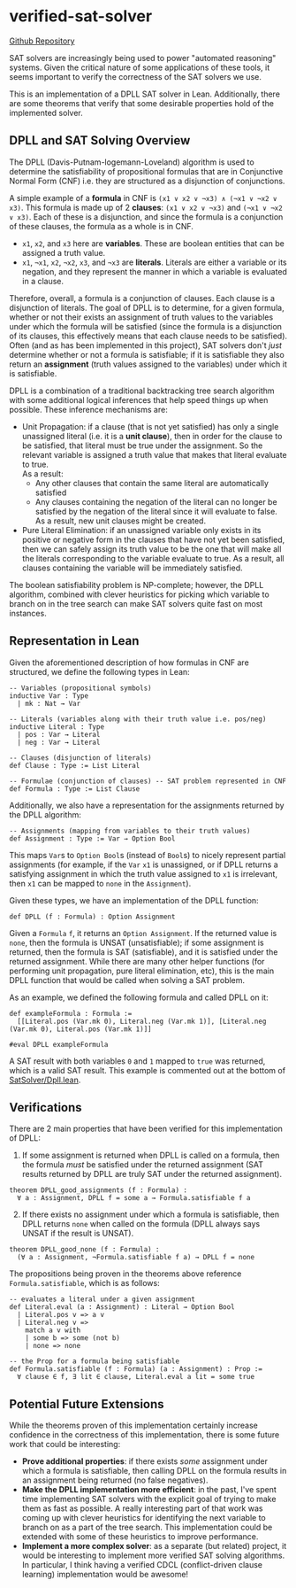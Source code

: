 # verified-sat-solver

[Github Repository](https://github.com/karankashyap04/verified-sat-solver)

SAT solvers are increasingly being used to power "automated reasoning" systems. Given the
critical nature of some applications of these tools, it seems important to verify
the correctness of the SAT solvers we use.

This is an implementation of a DPLL SAT solver in Lean. Additionally, there are some theorems
that verify that some desirable properties hold of the implemented solver.


## DPLL and SAT Solving Overview 

The DPLL (Davis-Putnam-logemann-Loveland) algorithm is used to determine the satisfiability
of propositional formulas that are in Conjunctive Normal Form (CNF) i.e. they are structured
as a disjunction of conjunctions.

A simple example of a **formula** in CNF is `(x1 ∨ x2 ∨ ¬x3) ∧ (¬x1 ∨ ¬x2 ∨ x3)`. This formula is made up
of 2 **clauses**: `(x1 ∨ x2 ∨ ¬x3)` and `(¬x1 ∨ ¬x2 ∨ x3)`. Each of these is a disjunction, and since
the formula is a conjunction of these clauses, the formula as a whole is in CNF.

- `x1`, `x2`, and `x3` here are **variables**. These are boolean entities that can be assigned a truth value.
- `x1`, `¬x1`, `x2`, `¬x2`, `x3`, and `¬x3` are **literals**. Literals are either a variable or its negation,
and they represent the manner in which a variable is evaluated in a clause.

Therefore, overall, a formula is a conjunction of clauses. Each clause is a disjunction of literals.
The goal of DPLL is to determine, for a given formula, whether or not their exists an assignment of
truth values to the variables under which the formula will be satisfied (since the formula is a disjunction of
its clauses, this effectively means that each clause needs to be satisfied). <br>
Often (and as has been implemented in this project), SAT solvers don't _just_ determine whether or not a formula
is satisfiable; if it is satisfiable they also return an **assignment** (truth values assigned to the variables)
under which it is satisfiable.

DPLL is a combination of a traditional backtracking tree search algorithm with some additional logical
inferences that help speed things up when possible. These inference mechanisms are:
- Unit Propagation: if a clause (that is not yet satisfied) has only a single unassigned literal (i.e. it is a
**unit clause**), then in order for the clause to be satisfied, that literal must be true under the assignment.
So the relevant variable is assigned a truth value that makes that literal evaluate to true. <br> As a result:
  - Any other clauses that contain the same literal are automatically satisfied 
  - Any clauses containing the negation of the literal can no longer be satisfied by the negation of the literal
  since it will evaluate to false. As a result, new unit clauses might be created. 
- Pure Literal Elimination: if an unassigned variable only exists in its positive or negative form in the clauses
that have not yet been satisfied, then we can safely assign its truth value to be the one that will make all the
literals corresponding to the variable evaluate to true. As a result, all clauses containing the variable will
be immediately satisfied.

The boolean satisfiability problem is NP-complete; however, the DPLL algorithm, combined with clever heuristics for
picking which variable to branch on in the tree search can make SAT solvers quite fast on most instances.


## Representation in Lean 

Given the aforementioned description of how formulas in CNF are structured, we define the following types
in Lean:

```lean
-- Variables (propositional symbols)
inductive Var : Type
  | mk : Nat → Var

-- Literals (variables along with their truth value i.e. pos/neg)
inductive Literal : Type
  | pos : Var → Literal
  | neg : Var → Literal

-- Clauses (disjunction of literals)
def Clause : Type := List Literal

-- Formulae (conjunction of clauses) -- SAT problem represented in CNF
def Formula : Type := List Clause
```

Additionally, we also have a representation for the assignments returned by the 
DPLL algorithm:
```lean
-- Assignments (mapping from variables to their truth values)
def Assignment : Type := Var → Option Bool
```
This maps `Var`s to `Option Bool`s (instead of `Bool`s) to nicely represent partial assignments
(for example, if the `Var` `x1` is unassigned, or if DPLL returns a satisfying assignment in which
the truth value assigned to `x1` is irrelevant, then `x1` can be mapped to `none` in the `Assignment`).

Given these types, we have an implementation of the DPLL function:
```lean
def DPLL (f : Formula) : Option Assignment
```
Given a `Formula` `f`, it returns an `Option Assignment`. If the returned value is `none`, then the formula
is UNSAT (unsatisfiable); if some assignment is returned, then the formula is SAT (satisfiable), and it is
satisfied under the returned assignment. While there are many other helper functions (for performing
unit propagation, pure literal elimination, etc), this is the main DPLL function that would be called when
solving a SAT problem.

As an example, we defined the following formula and called DPLL on it:
```lean
def exampleFormula : Formula :=
  [[Literal.pos (Var.mk 0), Literal.neg (Var.mk 1)], [Literal.neg (Var.mk 0), Literal.pos (Var.mk 1)]]

#eval DPLL exampleFormula
```

A SAT result with both variables `0` and `1` mapped to `true` was returned, which is a valid SAT result.
This example is commented out at the bottom of [SatSolver/Dpll.lean](./SatSolver/Dpll.lean).


## Verifications

There are 2 main properties that have been verified for this implementation of DPLL:
1. If some assignment is returned when DPLL is called on a formula, then the formula _must_ be satisfied
under the returned assignment (SAT results returned by DPLL are truly SAT under the returned assignment).
```lean
theorem DPLL_good_assignments (f : Formula) :
  ∀ a : Assignment, DPLL f = some a → Formula.satisfiable f a
```

2. If there exists no assignment under which a formula is satisfiable, then DPLL returns `none` when called
on the formula (DPLL always says UNSAT if the result is UNSAT).
```lean
theorem DPLL_good_none (f : Formula) :
  (∀ a : Assignment, ¬Formula.satisfiable f a) → DPLL f = none
```

The propositions being proven in the theorems above reference `Formula.satisfiable`, which
is as follows:
```lean
-- evaluates a literal under a given assignment
def Literal.eval (a : Assignment) : Literal → Option Bool
  | Literal.pos v => a v
  | Literal.neg v =>
    match a v with
    | some b => some (not b)
    | none => none

-- the Prop for a formula being satisfiable 
def Formula.satisfiable (f : Formula) (a : Assignment) : Prop :=
  ∀ clause ∈ f, ∃ lit ∈ clause, Literal.eval a lit = some true
```


## Potential Future Extensions 

While the theorems proven of this implementation certainly increase confidence in the correctness of this
implementation, there is some future work that could be interesting:
- **Prove additional properties**: if there exists _some_ assignment under which a formula is satisfiable, then
calling DPLL on the formula results in an assignment being returned (no false negatives).
- **Make the DPLL implementation more efficient**: in the past, I've spent time implementing SAT solvers with the explicit
goal of trying to make them as fast as possible. A really interesting part of that work was coming up with clever
heuristics for identifying the next variable to branch on as a part of the tree search. This implementation could
be extended with some of these heuristics to improve performance. 
- **Implement a more complex solver**: as a separate (but related) project, it would be interesting to implement more
verified SAT solving algorithms. In particular, I think having a verified CDCL (conflict-driven clause learning)
implementation would be awesome! 
